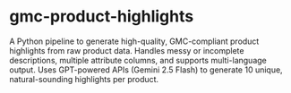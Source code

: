 # gmc-product-highlights
A Python pipeline to generate high-quality, GMC-compliant product highlights from raw product data. Handles messy or incomplete descriptions, multiple attribute columns, and supports multi-language output. Uses GPT-powered APIs (Gemini 2.5 Flash) to generate 10 unique, natural-sounding highlights per product.
